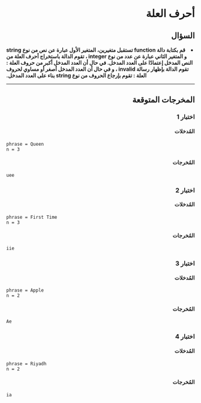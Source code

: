 # <div dir="rtl">أحرف العلة</div>

## <div dir="rtl">السؤال</div>

<li dir="rtl">
<b>
قم بكتابة دالة function تستقبل متغيرين، المتغير الأول عبارة عن نص من نوع string و المتغير الثاني عبارة عن عدد من نوع integer ، تقوم الدالة باستخراج أحرف العلة من النص المدخل إعتمادًا على العدد المدخل. في حال أن العدد المدخل أكبر من حروف العلة : تقوم الدالة بإظهار رسالة invalid ، و في حال أن العدد المدخل أصغر أو مساوي لحروف العلة : تقوم بإرجاع الحروف من نوع string بناء على العدد المدخل.
</b>
</li>

---

## <div dir="rtl">المخرجات المتوقعة</div>

### <div dir="rtl">اختبار 1</div>

#### <div dir="rtl">المُدخلات</div>

```text
phrase = Queen
n = 3
```

#### <div dir="rtl">المُخرجات</div>

```text
uee
```

### <div dir="rtl">اختبار 2</div>

#### <div dir="rtl">المُدخلات</div>

```text
phrase = First Time
n = 3
```

#### <div dir="rtl">المُخرجات</div>

```text
iie
```

### <div dir="rtl">اختبار 3</div>

#### <div dir="rtl">المُدخلات</div>

```text
phrase = Apple
n = 2
```

#### <div dir="rtl">المُخرجات</div>

```text
Ae
```

### <div dir="rtl">اختبار 4</div>

#### <div dir="rtl">المُدخلات</div>

```text
phrase = Riyadh
n = 2
```

#### <div dir="rtl">المُخرجات</div>

```text
ia
```